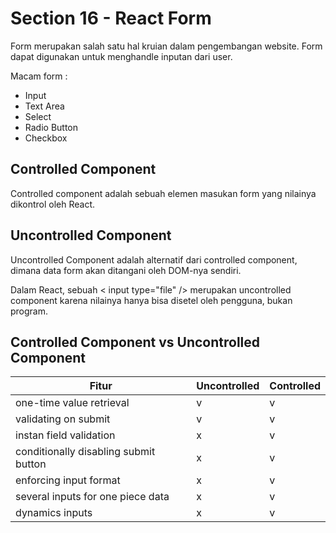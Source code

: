 # Section 16 - React Form

Form merupakan salah satu hal kruian dalam pengembangan website. Form dapat digunakan untuk menghandle inputan dari user.

Macam form :
* Input
* Text Area
* Select
* Radio Button
* Checkbox

## Controlled Component
Controlled component adalah sebuah elemen masukan form yang nilainya dikontrol oleh React.

## Uncontrolled Component
Uncontrolled Component adalah alternatif dari controlled component, dimana data form akan ditangani oleh DOM-nya sendiri.

Dalam React, sebuah < input type="file" /> merupakan uncontrolled component karena nilainya hanya bisa disetel oleh pengguna, bukan program.

## Controlled Component vs Uncontrolled Component

| Fitur | Uncontrolled | Controlled |
| --- | --- | --- |
| one-time value retrieval | v | v |
| validating on submit | v | v |
| instan field validation | x | v |
| conditionally disabling submit button | x | v |
| enforcing input format | x | v |
| several inputs for one piece data | x | v |
| dynamics inputs | x | v |
